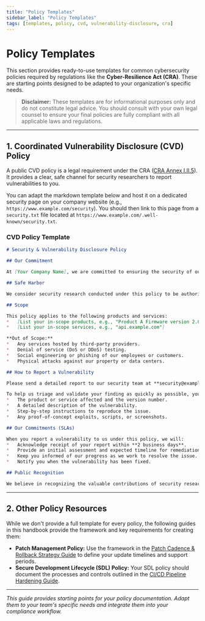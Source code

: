 ```yaml
---
title: "Policy Templates"
sidebar_label: "Policy Templates"
tags: [templates, policy, cvd, vulnerability-disclosure, cra]
---
```

# Policy Templates

This section provides ready-to-use templates for common cybersecurity policies required by regulations like the **Cyber-Resilience Act (CRA)**. These are starting points designed to be adapted to your organization's specific needs.

> **Disclaimer:** These templates are for informational purposes only and do not constitute legal advice. You should consult with your own legal counsel to ensure your final policies are fully compliant with all applicable laws and regulations.

---

## 1. Coordinated Vulnerability Disclosure (CVD) Policy

A public CVD policy is a legal requirement under the CRA ([CRA Annex I.II.5][cra_annexI]). It provides a clear, safe channel for security researchers to report vulnerabilities to you.

You can adapt the markdown template below and host it on a dedicated security page on your company website (e.g., `https://www.example.com/security`). You should then link to this page from a `security.txt` file located at `https://www.example.com/.well-known/security.txt`.

### CVD Policy Template

```markdown
# Security & Vulnerability Disclosure Policy

## Our Commitment

At [Your Company Name], we are committed to ensuring the security of our products and services. We value the work of the independent security research community, and we welcome the responsible disclosure of any potential vulnerabilities.

## Safe Harbor

We consider security research conducted under this policy to be authorized and will not pursue or support any legal action against you for good-faith, accidental, non-disruptive violations of this policy. We explicitly waive any claims against you for circumventing the technological measures we have in place to protect our services.

## Scope

This policy applies to the following products and services:
*   [List your in-scope products, e.g., "Product A Firmware version 2.0 and later"]
*   [List your in-scope services, e.g., "api.example.com"]

**Out of Scope:**
*   Any services hosted by third-party providers.
*   Denial of service (DoS or DDoS) testing.
*   Social engineering or phishing of our employees or customers.
*   Physical attacks against our property or data centers.

## How to Report a Vulnerability

Please send a detailed report to our security team at **security@example.com**. If possible, encrypt your message using our [PGP Key](link-to-your-pgp-key.asc).

To help us triage and validate your finding as quickly as possible, your report should include:
*   The product or service affected and the version number.
*   A detailed description of the vulnerability.
*   Step-by-step instructions to reproduce the issue.
*   Any proof-of-concept exploits, scripts, or screenshots.

## Our Commitments (SLAs)

When you report a vulnerability to us under this policy, we will:
*   Acknowledge receipt of your report within **2 business days**.
*   Provide an initial assessment and expected timeline for remediation within **10 business days**.
*   Keep you informed of our progress as we work to resolve the issue.
*   Notify you when the vulnerability has been fixed.

## Public Recognition

We believe in recognizing the valuable contributions of security researchers. With your permission, we will offer public thanks and credit for your discovery on our website or in our release notes once the vulnerability has been remediated.
```

---

## 2. Other Policy Resources

While we don't provide a full template for every policy, the following guides in this handbook provide the framework and key requirements for creating them:

-   **Patch Management Policy:** Use the framework in the [Patch Cadence & Rollback Strategy Guide](../../implementation/operate-phase/patch-cadence.md) to define your update timelines and support periods.
-   **Secure Development Lifecycle (SDL) Policy:** Your SDL policy should document the processes and controls outlined in the [CI/CD Pipeline Hardening Guide](../../implementation/operate-phase/cicd-hardening.md).

---

*This guide provides starting points for your policy documentation. Adapt them to your team's specific needs and integrate them into your compliance workflow.*

<!-- Citations -->
[cra_annexI]: https://eur-lex.europa.eu/legal-content/EN/TXT/?uri=CELEX:02024R2847-20241120#anx_I "CRA Annex I – Essential cybersecurity requirements"